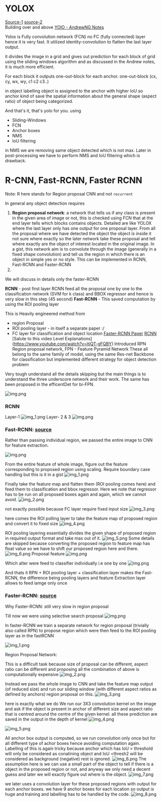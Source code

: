 


# YOLOX
[Source-1](https://blog.paperspace.com/how-to-implement-a-yolo-object-detector-in-pytorch/) [source-2](https://www.datacamp.com/blog/yolo-object-detection-explained?utm_source=google&utm_medium=paid_search&utm_campaignid=19589720830&utm_adgroupid=152984015734&utm_device=c&utm_keyword=&utm_matchtype=&utm_network=g&utm_adpostion=&utm_creative=724847714833&utm_targetid=aud-1685385913382:dsa-2222697811358&utm_loc_interest_ms=&utm_loc_physical_ms=9197829&utm_content=DSA~blog~Data-Science&utm_campaign=230119_1-sea~dsa~tofu_2-b2c_3-us_4-prc_5-na_6-na_7-le_8-pdsh-go_9-nb-e_10-na_11-na-dec24&gad_source=1&gclid=CjwKCAiAjp-7BhBZEiwAmh9rBXffQ738y7053wLqw3z1H2dPpelwheSQk2R7-YQ060P4GN_dVLbz6xoCqD0QAvD_BwE)\
Building over and above [YOlO - AndrewNG Notes](./DeepLearning.ai-Summary-master/4-%20Convolutional%20Neural%20Networks/Readme.md#object-detection-1)

Yolox is Fully convolution network (FCN) no FC (fully connected) layer hence it is very fast. It utilized identity-convolution to flatten the last layer output.

it divides the image in a grid and gives out prediction for each block of grid using the sliding windows algorithm and as discussed in the Andrew notes, it is much more efficient.

For each block it outputs one-out-block for each anchor. one-out-block (cx, cy, wx, wy, c1 c2 c3..)

in object labelling object is assigned to the anchor with higher IoU so anchor kind of save the spatial information about the general shape (aspect ratio) of object being categorized.

And that's it, that's yolo for you. using 
- Sliding-Windows
- FCN
- Anchor boxes
- NMS
- IoU filtering 

in NMS we are removing same object detected which is not max.
Later in post-processing we have to perform NMS and IoU filtering which is drawback.

# R-CNN, Fast-RCNN, Faster RCNN
Note: R here stands for Region proposal CNN and not `recurrent`

In general any object detection requires

1. **Region proposal network**: a network that tells us if any class is present in the given area of image or not, this is checked using FCN that at the end layer tells which blocks contains objects. Detailed are like YOLOX where the last layer only has one output for one proposal layer. From all the proposal where we have detected the object the object is inside it not sure where exactly so the later network take these proposal and tell where exactly are the object of interest located in the original image. In a gist, this network aim is to convolute through the image (generally in a fixed shape convolution) and tell us the region in which there is an object in simple yes or no style. This can be implemented in RCNN, Fast-RCNN and Faster-RCNN
2. 
We will discuss in details only the faster-RCNN 

**RCNN** - post first layer RCNN feed all the proposal one by one to the classification network (SVM for k class) and BBOX regressor and hence is very slow in this step (45 second)
**Fast-RCNN** - This saved computation by using the ROI pooling layer

This is Heavily engineered method from 
- region Proposal 
- ROI pooling layer - in itself a separate paper :/
- FC layer for classification and object location
[Faster-RCNN Paper](https://arxiv.org/pdf/1506.01497v3) [RCNN](https://www.youtube.com/watch?v=5DvljLV4S1E)
[Salute to this video Level Explanations] (https://www.youtube.com/watch?v=itjQT-gFQBY)
Introduced RPN Region proposal network, FPN - Feature Pyramid Network
These all belong to the same family of model, using the same Res-net Backbone for classification but implemented different strategy for object detection problem



Very tough understand all the details skipping but the main things is to understand the three underscore network and their work.
The same has been proposed in the efficentDet for bi-FPN. 

![img.png](../Assets/fasterRCNN_arch.png)


### RCNN
Layer-1 
![img_1.png](../Assets/RCNN-2.png)
Layer- 2 & 3
![img.png](../Assets/RCNN-1.png)

### Fast-RCNN: [source](https://www.youtube.com/watch?v=pCkxu9958bU)

Rather than passing individual region, we passed the entire image to CNN for feature extraction.

![img.png](../Assets/fastRCNN/fastRCNN-1.png)

From the entire feature of whole image, figure out the feature corresponding to proposed region using scaling.
Require boundary case handling but this is it in a gist
![img_1.png](../Assets/fastRCNN/fastRCNN-2.png)

Finally take the feature map and flatten them (ROI pooling comes here) and feed them to classification and bbox regressor. Here we note that regressor has to be run on all proposed boxes again and again, which we cannot avoid.
![img_2.png](../Assets/fastRCNN/fastRCNN-3.png)

not exactly possible because FC layer require fixed input size
![img_3.png](../Assets/fastRCNN/fastRCNN-4.png)

here comes the ROI polling layer to take the feature map of proposed region and convert it to fixed size
![img_4.png](../Assets/fastRCNN/fastRCNN-5.png)

ROI pooling layering essentially divides the given shape of proposed region in required output format and take max out of it. 
![img_5.png](../Assets/fastRCNN/fastRCNN-6.png)
Some details are skipped because converting the proposed region to feature map has float value so we have to shift our proposed region here and there.
![img_6.png](../Assets/fastRCNN/fastRCNN-7.png)
Proposal feature 
![img.png](../Assets/fastRCNN/fastRCNN-9.png)

Which alter were feed to classifier individually i.e one by one 
![img.png](../Assets/fastRCNN/fastRCNN-8.png)

And thats it RPN + ROI pooling layer + classification layer makes the Fast-RCNN, the difference being pooling layers and feature Extraction layer allows to feed iamge only once

### Faster-RCNN: [source](https://www.youtube.com/watch?v=Qq1yfWDdj5Y)
Why Faster-RCNN: still very slow in region proposal

Till now we were using selective search proposal
![img.png](../Assets/fasterRCNN/img.png)

In faster-RCNN we train a separate network for region proposal (trivially also called RPN) to propose region which were then feed to the ROI pooling layer as in the fastRCNN

![img_1.png](../Assets/fasterRCNN/img_1.png)

Region Proposal Network:

This is a difficult task because size of proposal can be different, aspect ratio can be different and proposing all the combination of above is computationally expensive
![img_2.png](../Assets/fasterRCNN/img_2.png)

Instead we pass the whole image to CNN and take the feature map output (of reduced size) and run our sliding window (with different aspect ratios as defined by anchors) region proposal on this.
![img_3.png](../Assets/fasterRCNN/img_3.png)


here is exactly what we do
We run our 3X3 convolution kernel on the image and ask if the object is present in anchor of different size and aspect ratio that is centred around the centre of the given kernel. all these prediction are saved in the output in the depth of kernel
![img_4.png](../Assets/fasterRCNN/img_4.png)

![img_5.png](../Assets/fasterRCNN/img_5.png)

All anchor box output is computed, so we run convolution only once but for all different type of achor boxes hence avoiding computation again. Labelling of this is again tricky because anchor which has IoU > threshold will only be considered as conatining object and IoU <thresh2 will be considered as background (negative) rest is ignored.
![img_6.png](../Assets/fasterRCNN/img_6.png)
The assumption here is we can use a small part of the object to tell if there is a object in the proposed region or not, and anyway we only need a decent guess and later we will exactly figure out where is the object.
![img_7.png](../Assets/fasterRCNN/img_7.png)

we later uses a convolution layer for these proposed regions with output for each anchor boxes. we have 9 anchor boxes for each location so output is huge and training and labelling has to be handled by the code.
![img_8.png](../Assets/fasterRCNN/img_8.png)

